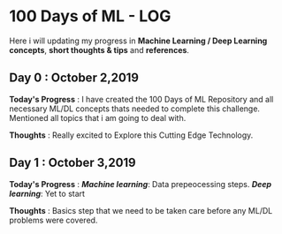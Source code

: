 # 100 Days of ML - LOG

Here i will updating my progress in **Machine Learning / Deep Learning concepts**, **short thoughts & tips** and **references**.

## Day 0 : October 2,2019

**Today's Progress** : I have created the 100 Days of ML Repository and all necessary ML/DL concepts thats needed to complete this challenge. Mentioned all topics that i am going to deal with.

**Thoughts**         : Really excited to Explore this Cutting Edge Technology.

## Day 1 : October 3,2019

**Today's Progress** : ***Machine learning***: Data prepeocessing steps.
                       ***Deep learning***: Yet to start

**Thoughts**         : Basics step that we need to be taken care before any ML/DL problems were covered.
